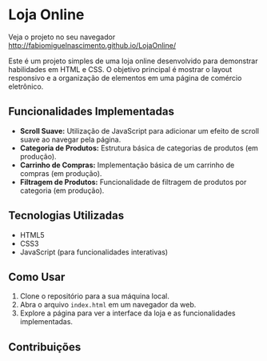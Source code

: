 # Loja Online
Veja o projeto no seu navegador http://fabiomiguelnascimento.github.io/LojaOnline/

Este é um projeto simples de uma loja online desenvolvido para demonstrar habilidades em HTML e CSS. O objetivo principal é mostrar o layout responsivo e a organização de elementos em uma página de comércio eletrônico.

## Funcionalidades Implementadas

- **Scroll Suave:** Utilização de JavaScript para adicionar um efeito de scroll suave ao navegar pela página.
- **Categoria de Produtos:** Estrutura básica de categorias de produtos (em produção).
- **Carrinho de Compras:** Implementação básica de um carrinho de compras (em produção).
- **Filtragem de Produtos:** Funcionalidade de filtragem de produtos por categoria (em produção).

## Tecnologias Utilizadas

- HTML5
- CSS3
- JavaScript (para funcionalidades interativas)

## Como Usar

1. Clone o repositório para a sua máquina local.
2. Abra o arquivo `index.html` em um navegador da web.
3. Explore a página para ver a interface da loja e as funcionalidades implementadas.

## Contribuições